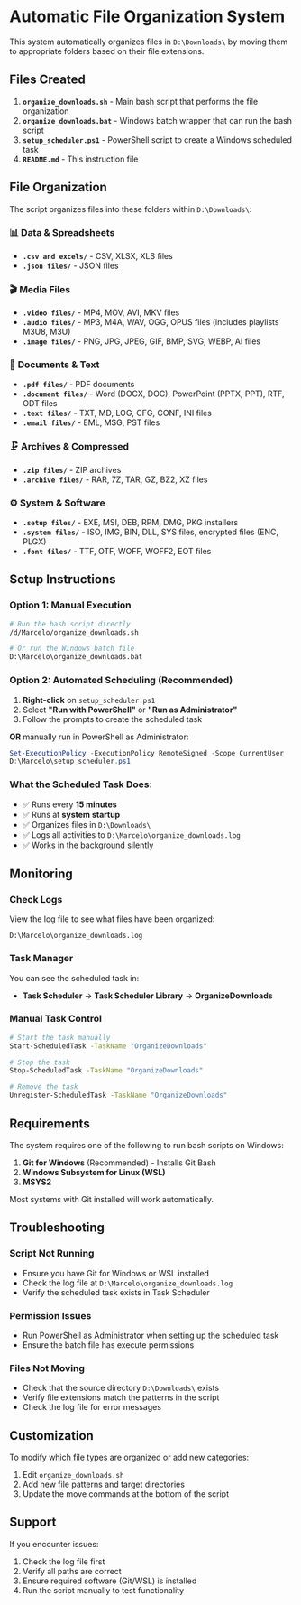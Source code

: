 # Automatic File Organization System

This system automatically organizes files in `D:\Downloads\` by moving them to appropriate folders based on their file extensions.

## Files Created

1. **`organize_downloads.sh`** - Main bash script that performs the file organization
2. **`organize_downloads.bat`** - Windows batch wrapper that can run the bash script
3. **`setup_scheduler.ps1`** - PowerShell script to create a Windows scheduled task
4. **`README.md`** - This instruction file

## File Organization

The script organizes files into these folders within `D:\Downloads\`:

### 📊 **Data & Spreadsheets**
- **`.csv and excels/`** - CSV, XLSX, XLS files
- **`.json files/`** - JSON files

### 🎬 **Media Files**
- **`.video files/`** - MP4, MOV, AVI, MKV files
- **`.audio files/`** - MP3, M4A, WAV, OGG, OPUS files (includes playlists M3U8, M3U)
- **`.image files/`** - PNG, JPG, JPEG, GIF, BMP, SVG, WEBP, AI files

### 📄 **Documents & Text**
- **`.pdf files/`** - PDF documents
- **`.document files/`** - Word (DOCX, DOC), PowerPoint (PPTX, PPT), RTF, ODT files
- **`.text files/`** - TXT, MD, LOG, CFG, CONF, INI files
- **`.email files/`** - EML, MSG, PST files

### 🗜️ **Archives & Compressed**
- **`.zip files/`** - ZIP archives
- **`.archive files/`** - RAR, 7Z, TAR, GZ, BZ2, XZ files

### ⚙️ **System & Software**
- **`.setup files/`** - EXE, MSI, DEB, RPM, DMG, PKG installers
- **`.system files/`** - ISO, IMG, BIN, DLL, SYS files, encrypted files (ENC, PLGX)
- **`.font files/`** - TTF, OTF, WOFF, WOFF2, EOT files

## Setup Instructions

### Option 1: Manual Execution
```bash
# Run the bash script directly
/d/Marcelo/organize_downloads.sh

# Or run the Windows batch file
D:\Marcelo\organize_downloads.bat
```

### Option 2: Automated Scheduling (Recommended)

1. **Right-click** on `setup_scheduler.ps1`
2. Select **"Run with PowerShell"** or **"Run as Administrator"**
3. Follow the prompts to create the scheduled task

**OR** manually run in PowerShell as Administrator:
```powershell
Set-ExecutionPolicy -ExecutionPolicy RemoteSigned -Scope CurrentUser
D:\Marcelo\setup_scheduler.ps1
```

### What the Scheduled Task Does:
- ✅ Runs every **15 minutes**
- ✅ Runs at **system startup**
- ✅ Organizes files in `D:\Downloads\`
- ✅ Logs all activities to `D:\Marcelo\organize_downloads.log`
- ✅ Works in the background silently

## Monitoring

### Check Logs
View the log file to see what files have been organized:
```
D:\Marcelo\organize_downloads.log
```

### Task Manager
You can see the scheduled task in:
- **Task Scheduler** → **Task Scheduler Library** → **OrganizeDownloads**

### Manual Task Control
```bash
# Start the task manually
Start-ScheduledTask -TaskName "OrganizeDownloads"

# Stop the task
Stop-ScheduledTask -TaskName "OrganizeDownloads"

# Remove the task
Unregister-ScheduledTask -TaskName "OrganizeDownloads"
```

## Requirements

The system requires one of the following to run bash scripts on Windows:

1. **Git for Windows** (Recommended) - Installs Git Bash
2. **Windows Subsystem for Linux (WSL)**
3. **MSYS2**

Most systems with Git installed will work automatically.

## Troubleshooting

### Script Not Running
- Ensure you have Git for Windows or WSL installed
- Check the log file at `D:\Marcelo\organize_downloads.log`
- Verify the scheduled task exists in Task Scheduler

### Permission Issues
- Run PowerShell as Administrator when setting up the scheduled task
- Ensure the batch file has execute permissions

### Files Not Moving
- Check that the source directory `D:\Downloads\` exists
- Verify file extensions match the patterns in the script
- Check the log file for error messages

## Customization

To modify which file types are organized or add new categories:

1. Edit `organize_downloads.sh`
2. Add new file patterns and target directories
3. Update the move commands at the bottom of the script

## Support

If you encounter issues:
1. Check the log file first
2. Verify all paths are correct
3. Ensure required software (Git/WSL) is installed
4. Run the script manually to test functionality
